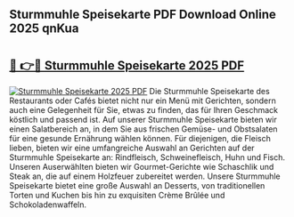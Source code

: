 ## Sturmmuhle Speisekarte PDF Download Online 2025 qnKua

# <h2><a href="http://gcc07au.nevu.top/?p=Sturmmuhle+Speisekarte">🔗 👉🔴 Sturmmuhle Speisekarte 2025 PDF</a></h2>

[![Sturmmuhle Speisekarte 2025 PDF](https://i.imgur.com/dBaPXMq.png)](http://gcc07au.nevu.top/?p=Sturmmuhle+Speisekarte)
Die Sturmmuhle Speisekarte des Restaurants oder Cafés bietet nicht nur ein Menü mit Gerichten, sondern auch eine Gelegenheit für Sie, etwas zu finden, das für Ihren Geschmack köstlich und passend ist. Auf unserer Sturmmuhle Speisekarte bieten wir einen Salatbereich an, in dem Sie aus frischen Gemüse- und Obstsalaten für eine gesunde Ernährung wählen können. Für diejenigen, die Fleisch lieben, bieten wir eine umfangreiche Auswahl an Gerichten auf der Sturmmuhle Speisekarte an: Rindfleisch, Schweinefleisch, Huhn und Fisch. Unseren Auserwählten bieten wir Gourmet-Gerichte wie Schaschlik und Steak an, die auf einem Holzfeuer zubereitet werden. Unsere Sturmmuhle Speisekarte bietet eine große Auswahl an Desserts, von traditionellen Torten und Kuchen bis hin zu exquisiten Crème Brûlée und Schokoladenwaffeln.
